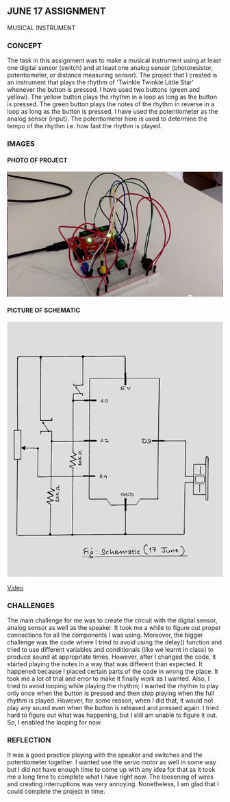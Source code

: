 ## JUNE 17 ASSIGNMENT

MUSICAL INSTRUMENT

### CONCEPT

The task in this assignment was to make a musical instrument using at least one digital sensor (switch) and at least one analog sensor (photoresistor, potentiometer, or distance measuring sensor). The project that I created is an instrument that plays the rhythm of 'Twinkle Twinkle Little Star' whenever the button is pressed. I have used two buttons (green and yellow). The yellow button plays the rhythm in a loop as long as the button is pressed. The green button plays the notes of the rhythm in reverse in a loop as long as the button is pressed. I have used the potentiometer as the analog sensor (input). The potentiometer here is used to determine the tempo of the rhythm i.e. how fast the rhythm is played.

### IMAGES

#### PHOTO OF PROJECT

![](June17_img.png)

#### PICTURE OF SCHEMATIC 

![](June17_Schematic.jpg)

[Video]()

### CHALLENGES

The main challenge for me was to create the circuit with the digital sensor, analog sensor as well as the speaker. It took me a while to figure out proper connections for all the components I was using. Moreover, the bigger challenge was the code where I tried to avoid using the delay() function and tried to use different variables and conditionals (like we learnt in class) to produce sound at appropriate times. However, after I changed the code, it started playing the notes in a way that was different than expected. It happened because I placed certain parts of the code in wrong the place. It took me a lot of trial and error to make it finally work as I wanted. Also, I tried to avoid looping while playing the rhythm; I wanted the rhythm to play only once when the button is pressed and then stop playing when the full rhythm is played. However, for some reason, when I did that, it would not play any sound even when the button is released and pressed again. I tried hard to figure out what was happening, but I still am unable to figure it out. So, I enabled the looping for now.

### REFLECTION

It was a good practice playing with the speaker and switches and the potentiometer together. I wanted use the servo motor as well in some way but I did not have enough time to come up with any idea for that as it took me a long time to complete what I have right now. The loosening of wires and creating interruptions was very annoying. Nonetheless, I am glad that I could complete the project in time. 
